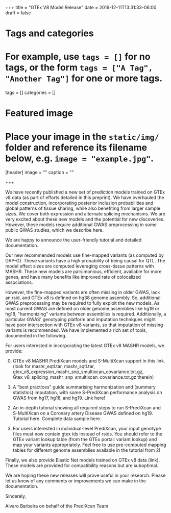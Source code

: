 +++
title = "GTEx V8 Model Release"
date = 2019-12-11T13:31:33-06:00
draft = false

# Tags and categories
# For example, use `tags = []` for no tags, or the form `tags = ["A Tag", "Another Tag"]` for one or more tags.
tags = []
categories = []

# Featured image
# Place your image in the `static/img/` folder and reference its filename below, e.g. `image = "example.jpg"`.
[header]
image = ""
caption = ""

+++

We have recently published a new set of prediction models trained on GTEx v8 data (as part of efforts detailed in this preprint). We have overhauled the model construction, incorporating posterior inclusion probabilities and global patterns of tissue sharing, while also benefiting from larger sample sizes. We cover both expression and alternate splicing mechanisms. We are very excited about these new models and the potential for new discoveries. However, these models require additional GWAS preprocessing in some public GWAS studies, which we describe here.

We are happy to announce the user-friendly tutorial and detailed documentation.

Our new recommended models use fine-mapped variants (as computed by DAP-G). These variants have a high probability of being causal for QTL. The model effect sizes are computed leveraging cross-tissue patterns with MASHR. These new models are parsimonious, efficient, available for more genes, and have many benefits like improved rate of colocalized associations.

However, the fine-mapped variants are often missing in older GWAS, lack an rsid, and GTEx v8 is defined on hg38 genome assembly. So, additional GWAS preprocessing may be required to fully exploit the new models. As most current GWAS are defined on older genome assemblies like hg19 or hg18, "harmonizing" variants between assemblies is required. Additionally, a particular GWAS' genotyping platform and imputation techniques might have poor intersection with GTEx v8 variants, so that imputation of missing variants is recommended. We have implemented a rich set of tools, documented in the following.

For users interested in incorporating the latest GTEx v8 MASHR models, we provide:

0) GTEx v8 MASHR PrediXcan models and S-MultiXcan support in this link.
(look for mashr_eqtl.tar, mashr_sqtl.tar, gtex_v8_expression_mashr_snp_smultixcan_covariance.txt.gz,
Gtex_v8_splicing_mashr_snp_smultixcan_covariance.txt.gz therein)

1) A "best practices" guide summarising harmonization and (summary statistics) imputation,
with some S-PrediXcan performance analysis on GWAS from hg17, hg18, and hg19. Link here!

2) An in-depth tutorial showing all required steps to run S-PrediXcan and S-MultiXcan on a Coronary artery Disease GWAS defined on hg19. Tutorial here. Complete data sample here.

3) For users interested in individual-level PrediXcan, your input genotype files must now contain gtex ids instead of rsids. You should refer to the GTEx variant lookup table (from the GTEx portal: variant lookup) and map your variants appropriately. Feel free to use pre-computed mapping tables for different genome assemblies available in the tutorial from 2)

Finally, we also provide Elastic Net models trained on GTEx v8 data (link). These models are provided for compatibility reasons but are suboptimal.

We are hoping these new releases will prove useful in your research. Please let us know of any comments or improvements we can make in the documentation.

Sincerely,

Alvaro Barbeira on behalf of the PrediXcan Team
